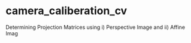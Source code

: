 # camera_caliberation_cv
Determining Projection Matrices using i) Perspective Image and ii) Affine Imag
